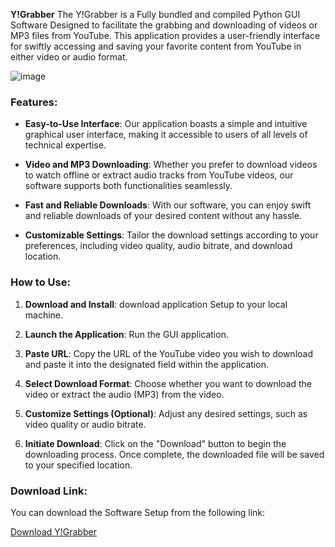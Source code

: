 **Y!Grabber**
The Y!Grabber is a Fully bundled and compiled Python GUI Software Designed to facilitate the grabbing and downloading of videos or MP3 files from YouTube. This application provides a user-friendly interface for swiftly accessing and saving your favorite content from YouTube in either video or audio format.

![image](https://github.com/skills59/YGrabber-Software/assets/56154525/1dba42a1-a3db-41bc-b22e-b773c3408baa)

### Features:

- **Easy-to-Use Interface**: Our application boasts a simple and intuitive graphical user interface, making it accessible to users of all levels of technical expertise.
  
- **Video and MP3 Downloading**: Whether you prefer to download videos to watch offline or extract audio tracks from YouTube videos, our software supports both functionalities seamlessly.

- **Fast and Reliable Downloads**: With our software, you can enjoy swift and reliable downloads of your desired content without any hassle.

- **Customizable Settings**: Tailor the download settings according to your preferences, including video quality, audio bitrate, and download location.

### How to Use:

1. **Download and Install**: download application Setup to your local machine.
   
2. **Launch the Application**: Run the GUI application.

3. **Paste URL**: Copy the URL of the YouTube video you wish to download and paste it into the designated field within the application.

4. **Select Download Format**: Choose whether you want to download the video or extract the audio (MP3) from the video.

5. **Customize Settings (Optional)**: Adjust any desired settings, such as video quality or audio bitrate.

6. **Initiate Download**: Click on the "Download" button to begin the downloading process. Once complete, the downloaded file will be saved to your specified location.

### Download Link:

You can download the Software Setup from the following link:

[Download Y!Grabber]([https://drive.google.com/file/d/1m4XGUni2k6jwZJqBhoBadYeYUnUMMbYM/view?usp=drive_link](https://1drv.ms/u/s!AgJDIlYd7TlRg3Og5alZEBrP8W6y?e=dy60uh)https://1drv.ms/u/s!AgJDIlYd7TlRg3Og5alZEBrP8W6y?e=dy60uh)
